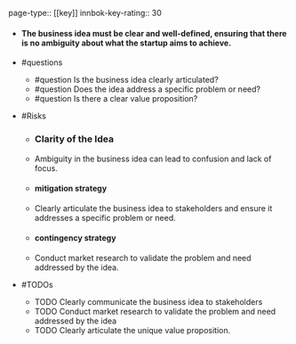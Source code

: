 page-type:: [[key]]
innbok-key-rating:: 30
- #### The business idea must be clear and well-defined, ensuring that there is no ambiguity about what the startup aims to achieve.
- #questions
  - #question Is the business idea clearly articulated?
  - #question Does the idea address a specific problem or need?
  - #question Is there a clear value proposition?
- #Risks

  - ### Clarity of the Idea
  - Ambiguity in the business idea can lead to confusion and lack of focus.
  - #### mitigation strategy
  - Clearly articulate the business idea to stakeholders and ensure it addresses a specific problem or need.
  - #### contingency strategy
  - Conduct market research to validate the problem and need addressed by the idea.
- #TODOs
  - TODO Clearly communicate the business idea to stakeholders
  - TODO  Conduct market research to validate the problem and need addressed by the idea
  - TODO  Clearly articulate the unique value proposition.



